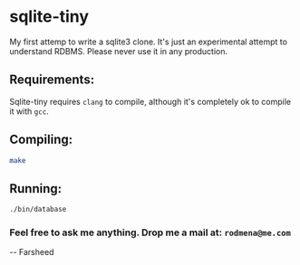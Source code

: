 # sqlite-tiny
My first attemp to write a sqlite3 clone.  It's just an experimental attempt to understand RDBMS. Please never use it in any production.

## Requirements:
Sqlite-tiny requires `clang` to compile, although it's completely ok to compile it with
`gcc`.

## Compiling:
```bash
make
```

## Running:
```bash
./bin/database
```
### Feel free to ask me anything.  Drop me a mail at: `rodmena@me.com`

-- Farsheed
